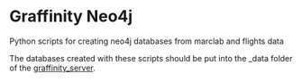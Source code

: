 # Graffinity Neo4j

Python scripts for creating neo4j databases from marclab and flights data

The databases created with these scripts should be put into the \_data folder of the [graffinity_server](https://github.com/visdesignlab/graffinity_server).
